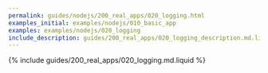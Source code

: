 ```yaml
---
permalink: guides/nodejs/200_real_apps/020_logging.html
examples_initial: examples/nodejs/010_basic_app
examples: examples/nodejs/020_logging
include_description: guides/200_real_apps/020_logging_description.md.liquid
---
```


{% include guides/200_real_apps/020_logging.md.liquid %}
